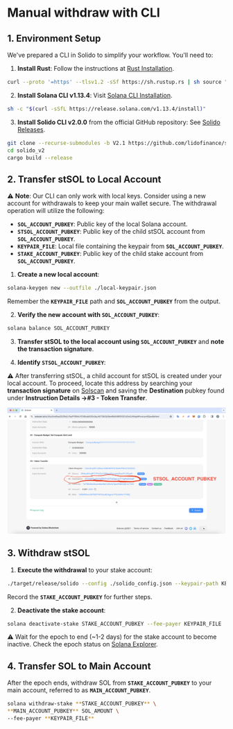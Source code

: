 # Manual withdraw with CLI

## 1. Environment Setup

We've prepared a CLI in Solido to simplify your workflow. You'll need to:

1. **Install Rust**:
Follow the instructions at [Rust Installation](https://www.rust-lang.org/tools/install).

```bash
curl --proto '=https' --tlsv1.2 -sSf https://sh.rustup.rs | sh source "$HOME/.cargo/env"rustup override set 1.60.0
```

2. **Install Solana CLI v1.13.4**:
Visit [Solana CLI Installation](https://docs.solana.com/cli/install-solana-cli-tools).

```bash
sh -c "$(curl -sSfL https://release.solana.com/v1.13.4/install)"
```

3. **Install Solido CLI v2.0.0** from the official GitHub repository:
See [Solido Releases](https://github.com/lidofinance/solido/releases/tag/v2.1.0).

```bash
git clone --recurse-submodules -b V2.1 https://github.com/lidofinance/solido solido_v2
cd solido_v2
cargo build --release
```

## 2. Transfer stSOL to Local Account

⚠️ **Note**: Our CLI can only work with local keys. Consider using a new account for withdrawals to keep your main wallet secure. The withdrawal operation will utilize the following:

- **`SOL_ACCOUNT_PUBKEY`**: Public key of the local Solana account.
- **`STSOL_ACCOUNT_PUBKEY`**: Public key of the child stSOL account from **`SOL_ACCOUNT_PUBKEY`**.
- **`KEYPAIR_FILE`**: Local file containing the keypair from **`SOL_ACCOUNT_PUBKEY`**.
- **`STAKE_ACCOUNT_PUBKEY`**: Public key of the child stake account from **`SOL_ACCOUNT_PUBKEY`**.

1. **Create a new local account**:

```bash
solana-keygen new --outfile ./local-keypair.json
```

Remember the **`KEYPAIR_FILE`** path and **`SOL_ACCOUNT_PUBKEY`** from the output.

2. **Verify the new account with `SOL_ACCOUNT_PUBKEY`**:

```bash
solana balance SOL_ACCOUNT_PUBKEY
```

3. **Transfer stSOL to the local account using `SOL_ACCOUNT_PUBKEY`** and **note the transaction signature**.

4. **Identify `STSOL_ACCOUNT_PUBKEY`**:

⚠️ After transferring stSOL, a child account for stSOL is created under your local account. To proceed, locate this address by searching your **transaction signature** on [Solscan](https://solscan.io/) and saving the **Destination** pubkey found under **Instruction Details →#3 - Token Transfer**.

![STSOL_ACCOUNT_PUBKEY](./images/stsol_account_pubkey.png)

## 3. Withdraw stSOL

1. **Execute the withdrawal** to your stake account:

```bash
./target/release/solido --config ./solido_config.json --keypair-path KEYPAIR_FILE withdraw --amount-st-sol STSOL_AMOUNT
```

Record the **`STAKE_ACCOUNT_PUBKEY`** for further steps.

2. **Deactivate the stake account**:

```bash
solana deactivate-stake STAKE_ACCOUNT_PUBKEY --fee-payer KEYPAIR_FILE
```

⚠️ Wait for the epoch to end (~1-2 days) for the stake account to become inactive. Check the epoch status on [Solana Explorer](https://explorer.solana.com/).

## 4. Transfer SOL to Main Account

After the epoch ends, withdraw SOL from **`STAKE_ACCOUNT_PUBKEY`** to your main account, referred to as **`MAIN_ACCOUNT_PUBKEY`**.

```bash
solana withdraw-stake **STAKE_ACCOUNT_PUBKEY** \
**MAIN_ACCOUNT_PUBKEY** SOL_AMOUNT \
--fee-payer **KEYPAIR_FILE**
```
